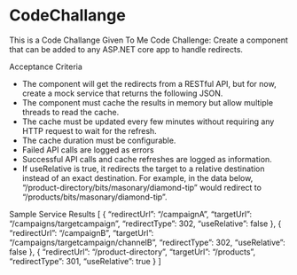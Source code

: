 # CodeChallange
This is a Code Challange Given To Me
Code Challenge: Create a component that can be added to any ASP.NET core app to handle redirects.

Acceptance Criteria
*	The component will get the redirects from a RESTful API, but for now, create a mock service that returns the following JSON.
*	The component must cache the results in memory but allow multiple threads to read the cache.
*	The cache must be updated every few minutes without requiring any HTTP request to wait for the refresh.
*	The cache duration must be configurable.
*	Failed API calls are logged as errors
*	Successful API calls and cache refreshes are logged as information.
*	If useRelative is true, it redirects the target to a relative destination instead of an exact destination. For example, in the data below, “/product-directory/bits/masonary/diamond-tip” would redirect to “/products/bits/masonary/diamond-tip”.

Sample Service Results
[
  {
     “redirectUrl”: “/campaignA”,
     “targetUrl”: “/campaigns/targetcampaign”,
     “redirectType”: 302,
     “useRelative”: false
  },
  {
     “redirectUrl”: “/campaignB”,
     “targetUrl”: “/campaigns/targetcampaign/channelB”,
     “redirectType”: 302,
     “useRelative”: false
  },
  {
     “redirectUrl”: “/product-directory”,
     “targetUrl”: “/products”,
     “redirectType”: 301,
     “useRelative”: true
  }
]
